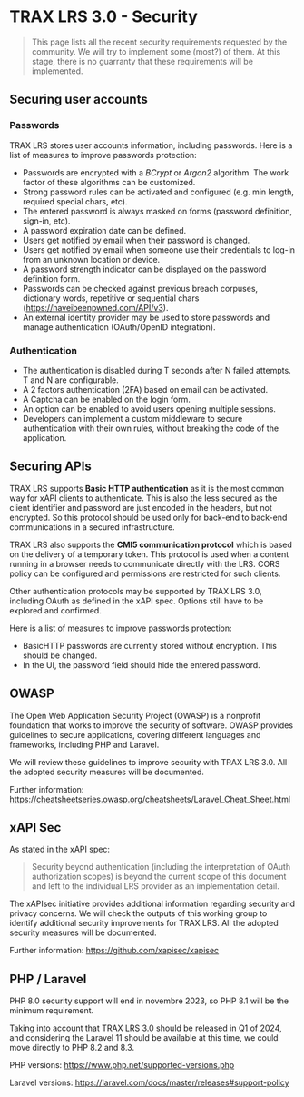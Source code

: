 # TRAX LRS 3.0 - Security

> This page lists all the recent security requirements requested by the community. We will try to implement some (most?) of them. At this stage, there is no guarranty that these requirements will be implemented.


## Securing user accounts

### Passwords

TRAX LRS stores user accounts information, including passwords.
Here is a list of measures to improve passwords protection:

- Passwords are encrypted with a *BCrypt* or *Argon2* algorithm. The work factor of these algorithms can be customized.
- Strong password rules can be activated and configured (e.g. min length, required special chars, etc). 
- The entered password is always masked on forms (password definition, sign-in, etc).
- A password expiration date can be defined.
- Users get notified by email when their password is changed.
- Users get notified by email when someone use their credentials to log-in from an unknown location or device.
- A password strength indicator can be displayed on the password definition form.
- Passwords can be checked against previous breach corpuses, dictionary words, repetitive or sequential chars (https://haveibeenpwned.com/API/v3).
- An external identity provider may be used to store passwords and manage authentication (OAuth/OpenID integration).

### Authentication

- The authentication is disabled during T seconds after N failed attempts. T and N are configurable.
- A 2 factors authentication (2FA) based on email can be activated.
- A Captcha can be enabled on the login form.
- An option can be enabled to avoid users opening multiple sessions. 
- Developers can implement a custom middleware to secure authentication with their own rules, without breaking the code of the application.


## Securing APIs

TRAX LRS supports **Basic HTTP authentication** as it is the most common way for xAPI clients to authenticate.
This is also the less secured as the client identifier and password are just encoded in the headers, but not encrypted.
So this protocol should be used only for back-end to back-end communications in a secured infrastructure.

TRAX LRS also supports the **CMI5 communication protocol** which is based on the delivery of a temporary token.
This protocol is used when a content running in a browser needs to communicate directly with the LRS.
CORS policy can be configured and permissions are restricted for such clients.

Other authentication protocols may be supported by TRAX LRS 3.0, including OAuth as defined in the xAPI spec.
Options still have to be explored and confirmed. 

Here is a list of measures to improve passwords protection:

- BasicHTTP passwords are currently stored without encryption. This should be changed.
- In the UI, the password field should hide the entered password.


## OWASP

The Open Web Application Security Project (OWASP) is a nonprofit foundation that works to improve the security of software.
OWASP provides guidelines to secure applications, covering different languages and frameworks, including PHP and Laravel.

We will review these guidelines to improve security with TRAX LRS 3.0.
All the adopted security measures will be documented.

Further information: https://cheatsheetseries.owasp.org/cheatsheets/Laravel_Cheat_Sheet.html


## xAPI Sec

As stated in the xAPI spec:

> Security beyond authentication (including the interpretation of OAuth authorization scopes) is beyond the current scope of this document and left to the individual LRS provider as an implementation detail.

The xAPIsec initiative provides additional information regarding security and privacy concerns.
We will check the outputs of this working group to identify additional security improvements for TRAX LRS.
All the adopted security measures will be documented.

Further information: https://github.com/xapisec/xapisec


## PHP / Laravel

PHP 8.0 security support will end in novembre 2023, so PHP 8.1 will be the minimum requirement.

Taking into account that TRAX LRS 3.0 should be released in Q1 of 2024,
and considering the Laravel 11 should be available at this time,
we could move directly to PHP 8.2 and 8.3.

PHP versions: https://www.php.net/supported-versions.php

Laravel versions: https://laravel.com/docs/master/releases#support-policy
